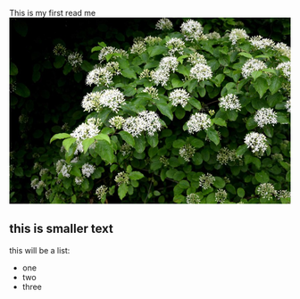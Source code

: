 This is my first read me
![arbusto sanguino should be here](Pycharm%20CE.jpeg)
## this is smaller text
this will be a list:
- one
- two
- three
